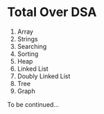 # Total Over DSA

1. Array
2. Strings
3. Searching
4. Sorting
5. Heap
6. Linked List
7. Doubly Linked List
8. Tree
9. Graph

To be continued...
